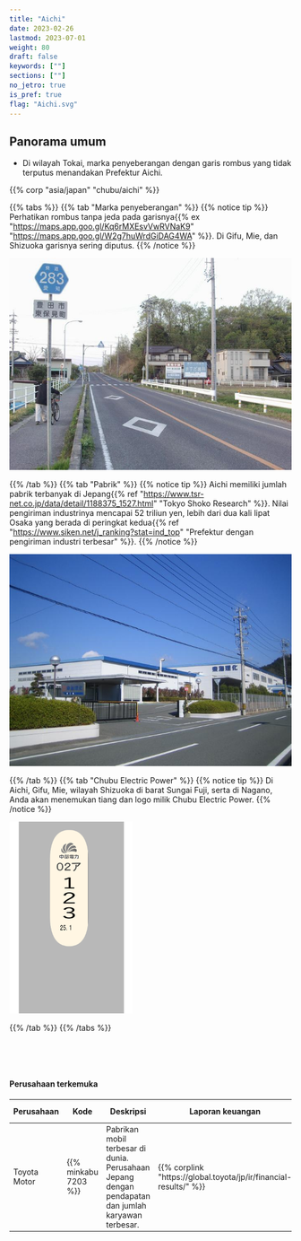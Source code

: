 ```yaml
---
title: "Aichi"
date: 2023-02-26
lastmod: 2023-07-01
weight: 80
draft: false
keywords: [""]
sections: [""]
no_jetro: true
is_pref: true
flag: "Aichi.svg"
---
```


<div class="main-desciption country-description">
    <h2 class="section-title">Panorama umum</h2>
    <ul class="rule-list">
        <li>Di wilayah Tokai, marka penyeberangan dengan garis rombus yang tidak terputus menandakan Prefektur Aichi.</li>
    </ul>
    {{% corp "asia/japan" "chubu/aichi" %}}
</div>

{{% tabs %}}
{{% tab "Marka penyeberangan" %}}
{{% notice tip %}}
Perhatikan rombus tanpa jeda pada garisnya{{% ex "https://maps.app.goo.gl/Kq6rMXEsvVwRVNaK9" "https://maps.app.goo.gl/W2g7huWrdGiDAG4WA" %}}. Di Gifu, Mie, dan Shizuoka garisnya sering diputus.
{{% /notice %}}

<div class="googlemap-if">
<img src="aichi_pref_r_281.jpg">
</div>

{{% /tab %}}
{{% tab "Pabrik" %}}
{{% notice tip %}}
Aichi memiliki jumlah pabrik terbanyak di Jepang{{% ref "https://www.tsr-net.co.jp/data/detail/1188375_1527.html" "Tokyo Shoko Research" %}}. Nilai pengiriman industrinya mencapai 52 triliun yen, lebih dari dua kali lipat Osaka yang berada di peringkat kedua{{% ref "https://www.siken.net/j_ranking?stat=ind_top" "Prefektur dengan pengiriman industri terbesar" %}}.
{{% /notice %}}

<div class="googlemap-if">
<img src="tokai_rika_hagi_factory.jpg">
</div>

{{% /tab %}}
{{% tab "Chubu Electric Power" %}}
{{% notice tip %}}
Di Aichi, Gifu, Mie, wilayah Shizuoka di barat Sungai Fuji, serta di Nagano, Anda akan menemukan tiang dan logo milik Chubu Electric Power.
{{% /notice %}}

<div class="googlemap-if">
<img src="../../pole/pole-chubu.png" width="220px">
</div>

{{% /tab %}}
{{% /tabs %}}


<div class="container-corp mt-5" id="corp-desc" style="padding-top:50px">
    <h4 class="mb-4">Perusahaan terkemuka</h4>
    <table class="table table-striped table-bordered">
        <thead class="table-light">
            <tr>
                <th scope="col" class="col-width-2">Perusahaan</th>
                <th scope="col" class="col-width-1">Kode</th>
                <th scope="col" class="col-width-6">Deskripsi</th>
                <th scope="col" class="col-width-05">Laporan keuangan</th>
                <th scope="col" class="col-width-05">Riwayat dividen</th>
            </tr>
        </thead>
        <tbody class="corp-desc">
            <tr>
                <td>Toyota Motor</td>
                <td>{{% minkabu 7203 %}}</td>
                <td>Pabrikan mobil terbesar di dunia. Perusahaan Jepang dengan pendapatan dan jumlah karyawan terbesar.</td>
                <td>{{% corplink "https://global.toyota/jp/ir/financial-results/" %}}</td>
                <td>{{% dividend "tokyo" "7203" %}}</td>
            </tr>
        </tbody>
    </table>
</div>

